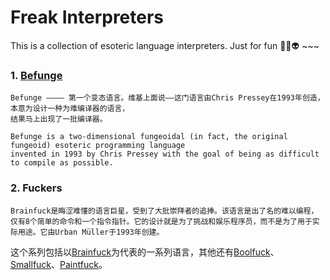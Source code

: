 # Freak Interpreters

This is a collection of esoteric language interpreters. Just for fun 🤡🎃👽 ~~~

### 1. [Befunge](/Befunge93)
```
Befunge ———— 第一个变态语言。维基上面说——这门语言由Chris Pressey在1993年创造，本意为设计一种为难编译器的语言，
结果马上出现了一批编译器。
```
```
Befunge is a two-dimensional fungeoidal (in fact, the original fungeoid) esoteric programming language 
invented in 1993 by Chris Pressey with the goal of being as difficult to compile as possible.
```

### 2. Fuckers
```
Brainfuck是晦涩难懂的语言巨星，受到了大批崇拜者的追捧。该语言是出了名的难以编程，仅有8个简单的命令和一个指令指针。它的设计就是为了挑战和娱乐程序员，而不是为了用于实际用途。它由Urban Müller于1993年创建。
```
这个系列包括以[Brainfuck](/Brainfuck)为代表的一系列语言，其他还有[Boolfuck](/Boolfuck)、[Smallfuck](/Smallfuck)、[Paintfuck](/Paintfuck)。

